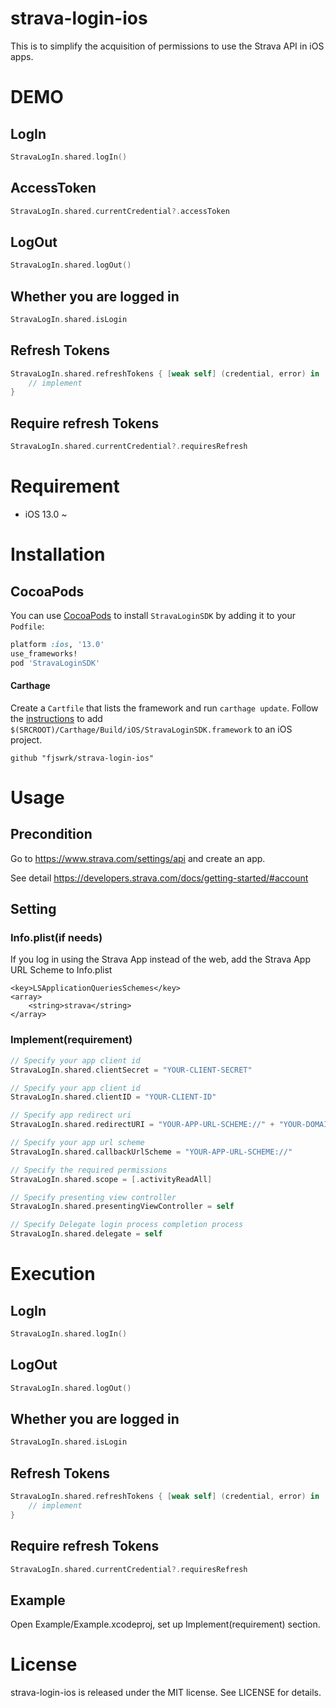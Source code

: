 # strava-login-ios
This is to simplify the acquisition of permissions to use the Strava API in iOS apps.

# DEMO
## LogIn
```swift
StravaLogIn.shared.logIn()
```

## AccessToken
```swift
StravaLogIn.shared.currentCredential?.accessToken
```

## LogOut
```swift
StravaLogIn.shared.logOut()
```

## Whether you are logged in
```swift
StravaLogIn.shared.isLogin
```

## Refresh Tokens
```swift
StravaLogIn.shared.refreshTokens { [weak self] (credential, error) in
    // implement
}
```

## Require refresh Tokens
```swift
StravaLogIn.shared.currentCredential?.requiresRefresh
```

# Requirement
* iOS 13.0 ~

# Installation
## CocoaPods
You can use [CocoaPods](http://cocoapods.org/) to install `StravaLoginSDK` by adding it to your `Podfile`:

```ruby
platform :ios, '13.0'
use_frameworks!
pod 'StravaLoginSDK'
```

#### Carthage
Create a `Cartfile` that lists the framework and run `carthage update`. Follow the [instructions](https://github.com/Carthage/Carthage#if-youre-building-for-ios) to add `$(SRCROOT)/Carthage/Build/iOS/StravaLoginSDK.framework` to an iOS project.

```
github "fjswrk/strava-login-ios"
```

# Usage
## Precondition
Go to https://www.strava.com/settings/api and create an app.

See detail
https://developers.strava.com/docs/getting-started/#account

## Setting
### Info.plist(if needs)
If you log in using the Strava App instead of the web, add the Strava App URL Scheme to Info.plist

```
<key>LSApplicationQueriesSchemes</key>
<array>
    <string>strava</string>
</array>
```

### Implement(requirement)
```swift
// Specify your app client id
StravaLogIn.shared.clientSecret = "YOUR-CLIENT-SECRET"

// Specify your app client id
StravaLogIn.shared.clientID = "YOUR-CLIENT-ID"

// Specify app redirect uri
StravaLogIn.shared.redirectURI = "YOUR-APP-URL-SCHEME://" + "YOUR-DOMAIN"

// Specify your app url scheme
StravaLogIn.shared.callbackUrlScheme = "YOUR-APP-URL-SCHEME://"

// Specify the required permissions
StravaLogIn.shared.scope = [.activityReadAll]

// Specify presenting view controller
StravaLogIn.shared.presentingViewController = self

// Specify Delegate login process completion process
StravaLogIn.shared.delegate = self

```

# Execution
## LogIn
```swift
StravaLogIn.shared.logIn()
```

## LogOut
```swift
StravaLogIn.shared.logOut()
```

## Whether you are logged in
```swift
StravaLogIn.shared.isLogin
```

## Refresh Tokens
```swift
StravaLogIn.shared.refreshTokens { [weak self] (credential, error) in
    // implement
}
```

## Require refresh Tokens
```swift
StravaLogIn.shared.currentCredential?.requiresRefresh
```

## Example
Open Example/Example.xcodeproj, set up Implement(requirement) section.

# License
strava-login-ios is released under the MIT license. See LICENSE for details.

